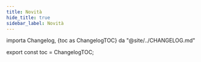 ```yaml
---
title: Novità
hide_title: true
sidebar_label: Novità
---
```


importa Changelog, {toc as ChangelogTOC} da "@site/../CHANGELOG.md"

<Changelog />

export const toc = ChangelogTOC;
